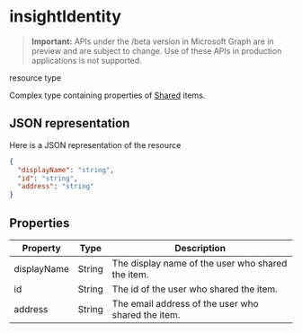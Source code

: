 # insightIdentity

> **Important:** APIs under the /beta version in Microsoft Graph are in preview and are subject to change. Use of these APIs in production applications is not supported.

 resource type

Complex type containing properties of [Shared](insights_shared.md) items. 

## JSON representation
Here is a JSON representation of the resource

```json
{
  "displayName": "string",
  "id": "string",
  "address": "string"
}
```

## Properties

| Property              | Type          | Description  |
| -------------         |-----------    | -------------|
| displayName      	| String	      | The display name of the user who shared the item. |
| id     		  | String        | The id of the user who shared the item.     |
| address      	      | String	    | The email address of the user who shared the item.  |